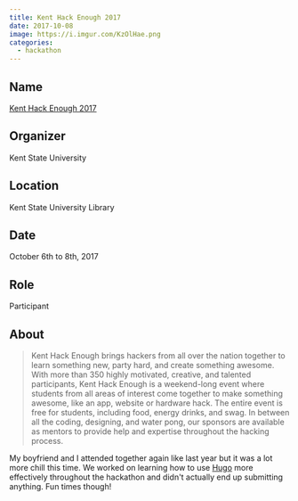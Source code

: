 ```yaml
---
title: Kent Hack Enough 2017
date: 2017-10-08
image: https://i.imgur.com/KzOlHae.png
categories:
  - hackathon
---
```


## Name

[Kent Hack Enough 2017](https://2017.khe.io/)

## Organizer

Kent State University

## Location

Kent State University Library

## Date

October 6th to 8th, 2017

## Role

Participant

## About

> Kent Hack Enough brings hackers from all over the nation together to learn something new, party hard, and create something awesome. With more than 350 highly motivated, creative, and talented participants, Kent Hack Enough is a weekend-long event where students from all areas of interest come together to make something awesome, like an app, website or hardware hack. The entire event is free for students, including food, energy drinks, and swag. In between all the coding, designing, and water pong, our sponsors are available as mentors to provide help and expertise throughout the hacking process.

My boyfriend and I attended together again like last year but it was a lot more chill this time. We worked on learning how to use [Hugo](https://gohugo.io/) more effectively throughout the hackathon and didn't actually end up submitting anything. Fun times though!

